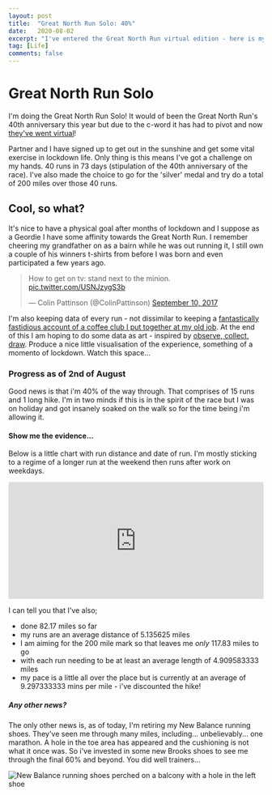 ```yaml
---
layout: post
title:  "Great North Run Solo: 40%"
date:   2020-08-02
excerpt: "I've entered the Great North Run virtual edition - here is my progress..."
tag: [Life]
comments: false
---
```


# Great North Run Solo
I'm doing the Great North Run Solo! It would of been the Great North Run's 40th anniversary this year but due to the c-word it has had to pivot and now [they've went virtual](https://www.greatrun.org/virtual-running/great-north-run)!

Partner and I have signed up to get out in the sunshine and get some vital exercise in lockdown life. Only thing is this means I've got a challenge on my hands. 40 runs in 73 days (stipulation of the 40th anniversary of the race). I've also made the choice to go for the 'silver' medal and try do a total of 200 miles over those 40 runs.

## Cool, so what?
It's nice to have a physical goal after months of lockdown and I suppose as a Geordie I have some affinity towards the Great North Run. I remember cheering my grandfather on as a bairn while he was out running it, I still own a couple of his winners t-shirts from before I was born and even participated a few years ago.

<blockquote class="twitter-tweet"><p lang="en" dir="ltr">How to get on tv: stand next to the minion. <a href="https://t.co/USNJzygS3b">pic.twitter.com/USNJzygS3b</a></p>&mdash; Colin Pattinson (@ColinPattinson) <a href="https://twitter.com/ColinPattinson/status/906895275884793856?ref_src=twsrc%5Etfw">September 10, 2017</a></blockquote> <script async src="https://platform.twitter.com/widgets.js" charset="utf-8"></script> 

I'm also keeping data of every run - not dissimilar to keeping a [fantastically fastidious account of a coffee club I put together at my old job](https://colinpattinson.github.io/NHSX-updates-7/). At the end of this I am hoping to do some data as art - inspired by [observe, collect, draw](http://giorgialupi.com/observe-collect-draw). Produce a nice little visualisation of the experience, something of a momento of lockdown. Watch this space...

### Progress as of 2nd of August
Good news is that i'm 40% of the way through. That comprises of 15 runs and 1 long hike. I'm in two minds if this is in the spirit of the race but I was on holiday and got insanely soaked on the walk so for the time being i'm allowing it.

#### Show me the evidence...
Below is a little chart with run distance and date of run. I'm mostly sticking to a regime of a longer run at the weekend then runs after work on weekdays.

<iframe title="Great North Virtual Runs" aria-label="Interactive line chart" id="datawrapper-chart-TF0zC" src="https://datawrapper.dwcdn.net/TF0zC/1/" scrolling="no" frameborder="0" style="width: 0; min-width: 100% !important; border: none;" height="231"></iframe><script type="text/javascript">!function(){"use strict";window.addEventListener("message",(function(a){if(void 0!==a.data["datawrapper-height"])for(var e in a.data["datawrapper-height"]){var t=document.getElementById("datawrapper-chart-"+e)||document.querySelector("iframe[src*='"+e+"']");t&&(t.style.height=a.data["datawrapper-height"][e]+"px")}}))}();
</script>

I can tell you that I've also;
- done 82.17 miles so far
- my runs are an average distance of 5.135625 miles
- I am aiming for the 200 mile mark so that leaves me _only_ 117.83 miles to go
- with each run needing to be at least an average length of 4.909583333 miles
- my pace is a little all over the place but is currently at an average of 9.297333333 mins per mile - i've discounted the hike!

##### Any other news?
The only other news is, as of today, I'm retiring my New Balance running shoes. They've seen me through many miles, including... unbelievably... one marathon. A hole in the toe area has appeared and the cushioning is not what it once was. So i've invested in some new Brooks shoes to see me through the final 60% and beyond. You did well trainers...

![New Balance running shoes perched on a balcony with a hole in the left shoe](https://raw.githubusercontent.com/ColinPattinson/colinpattinson.github.io/master/assets/img/RIP%20trainers.jpg)

